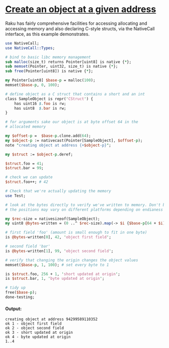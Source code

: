 [1]: https://rosettacode.org/wiki/Create_an_object_at_a_given_address

# [Create an object at a given address][1]


Raku has fairly comprehensive facilities for accessing allocating and accessing memory and also declaring C-style structs, via the NativeCall interface, as this example demonstrates.

```perl
use NativeCall;
use NativeCall::Types;

# bind to basic libc memory management
sub malloc(size_t) returns Pointer[uint8] is native {*};
sub memset(Pointer, uint32, size_t) is native {*};
sub free(Pointer[uint8]) is native {*};

my Pointer[uint8] $base-p = malloc(100);
memset($base-p, 0, 100);

# define object as a C struct that contains a short and an int
class SampleObject is repr('CStruct') {
    has uint16 $.foo is rw;
    has uint8  $.bar is rw;
}

# for arguments sake our object is at byte offset 64 in the
# allocated memory

my $offset-p =  $base-p.clone.add(64);
my $object-p := nativecast(Pointer[SampleObject], $offset-p);
note "creating object at address {+$object-p}";

my $struct := $object-p.deref;

$struct.foo = 41;
$struct.bar = 99;

# check we can update
$struct.foo++; # 42

# Check that we're actually updating the memory
use Test;

# look at the bytes directly to verify we've written to memory. Don't be too exact, as
# the positions may vary on different platforms depending on endianess and field alignment.

my $rec-size = nativesizeof(SampleObject);
my uint8 @bytes-written = (0 ..^ $rec-size).map(-> $i {$base-p[64 + $i]}).grep: * > 0;

# first field 'foo' (amount is small enough to fit in one byte)
is @bytes-written[0], 42, 'object first field';

# second field 'bar'
is @bytes-written[1], 99, 'object second field';

# verify that changing the origin changes the object values
memset($base-p, 1, 100); # set every byte to 1

is $struct.foo, 256 + 1, 'short updated at origin';
is $struct.bar, 1, 'byte updated at origin';

# tidy up
free($base-p);
done-testing;
```

#### Output:
```
creating object at address 94299589110352
ok 1 - object first field
ok 2 - object second field
ok 3 - short updated at origin
ok 4 - byte updated at origin
1..4
```
